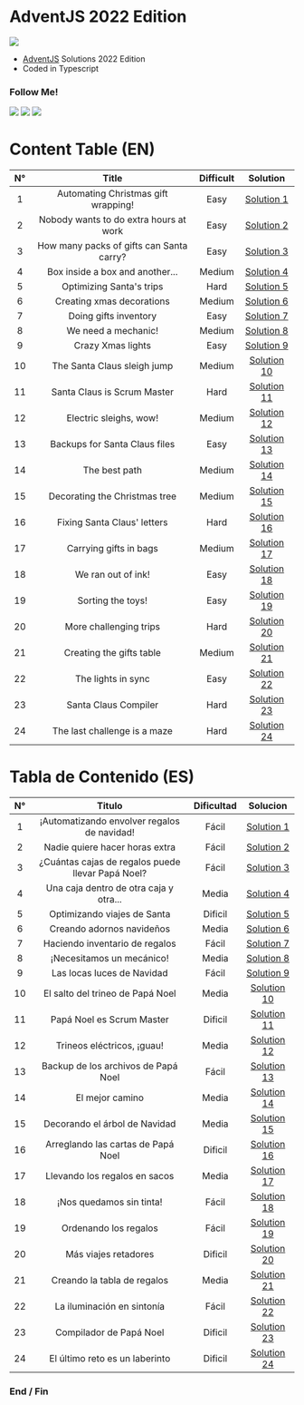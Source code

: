 # AdventJS 2022 Edition
![](https://adventjs.dev/og.png)

- [AdventJS](https://adventjs.dev/ "AdventJS") Solutions 2022 Edition
- Coded in Typescript

### Follow Me!

![](https://img.shields.io/twitter/follow/MasterCR_)  ![](https://img.shields.io/github/followers/alexisg24?style=social) ![](https://img.shields.io/github/stars/alexisg24/adventjs-2022-challenge?style=social)

# Content Table (EN)
|  N° | Title | Difficult | Solution |
| :------------: | :------------: | :------------: | :------------: |
|  1 | Automating Christmas gift wrapping!  | Easy | [Solution 1](https://github.com/alexisg24/adventjs-2022-challenge/tree/main/challenges/challenge1 "Solution 1") |
|  2 | Nobody wants to do extra hours at work  | Easy | [Solution 2](https://github.com/alexisg24/adventjs-2022-challenge/tree/main/challenges/challenge2 "Solution 2") |
|  3 | How many packs of gifts can Santa carry?  | Easy | [Solution 3](https://github.com/alexisg24/adventjs-2022-challenge/tree/main/challenges/challenge3 "Solution 3") |
|  4 | Box inside a box and another...  | Medium | [Solution 4](https://github.com/alexisg24/adventjs-2022-challenge/tree/main/challenges/challenge4 "Solution 4") |
|  5 | Optimizing Santa's trips  | Hard | [Solution 5](https://github.com/alexisg24/adventjs-2022-challenge/tree/main/challenges/challenge5 "Solution 5") |
|  6 | Creating xmas decorations  | Medium | [Solution 6](https://github.com/alexisg24/adventjs-2022-challenge/tree/main/challenges/challenge6 "Solution 6") |
|  7 | Doing gifts inventory  | Easy | [Solution 7](https://github.com/alexisg24/adventjs-2022-challenge/tree/main/challenges/challenge7 "Solution 7") |
|  8 | We need a mechanic!  | Medium | [Solution 8](https://github.com/alexisg24/adventjs-2022-challenge/tree/main/challenges/challenge8 "Solution 8") |
|  9 | Crazy Xmas lights  | Easy | [Solution 9](https://github.com/alexisg24/adventjs-2022-challenge/tree/main/challenges/challenge9 "Solution 9") |
|  10 | The Santa Claus sleigh jump  | Medium | [Solution 10](https://github.com/alexisg24/adventjs-2022-challenge/tree/main/challenges/challenge10 "Solution 10") |
|  11 | Santa Claus is Scrum Master  | Hard | [Solution 11](https://github.com/alexisg24/adventjs-2022-challenge/tree/main/challenges/challenge11 "Solution 11") |
|  12 | Electric sleighs, wow!  | Medium | [Solution 12](https://github.com/alexisg24/adventjs-2022-challenge/tree/main/challenges/challenge12 "Solution 12") |
|  13 | Backups for Santa Claus files  | Easy | [Solution 13](https://github.com/alexisg24/adventjs-2022-challenge/tree/main/challenges/challenge13 "Solution 13") |
|  14 | The best path  | Medium | [Solution 14](https://github.com/alexisg24/adventjs-2022-challenge/tree/main/challenges/challenge14 "Solution 14") |
|  15 | Decorating the Christmas tree  | Medium | [Solution 15](https://github.com/alexisg24/adventjs-2022-challenge/tree/main/challenges/challenge15 "Solution 15") |
|  16 | Fixing Santa Claus' letters  | Hard | [Solution 16](https://github.com/alexisg24/adventjs-2022-challenge/tree/main/challenges/challenge16 "Solution 16") |
|  17 | Carrying gifts in bags  | Medium | [Solution 17](https://github.com/alexisg24/adventjs-2022-challenge/tree/main/challenges/challenge17 "Solution 17") |
|  18 | We ran out of ink!  | Easy | [Solution 18](https://github.com/alexisg24/adventjs-2022-challenge/tree/main/challenges/challenge18 "Solution 18") |
|  19 | Sorting the toys!  | Easy | [Solution 19](https://github.com/alexisg24/adventjs-2022-challenge/tree/main/challenges/challenge19 "Solution 19") |
|  20 | More challenging trips  | Hard | [Solution 20](https://github.com/alexisg24/adventjs-2022-challenge/tree/main/challenges/challenge20 "Solution 20") |
|  21 | Creating the gifts table  | Medium | [Solution 21](https://github.com/alexisg24/adventjs-2022-challenge/tree/main/challenges/challenge21 "Solution 21") |
|  22 | The lights in sync  | Easy | [Solution 22](https://github.com/alexisg24/adventjs-2022-challenge/tree/main/challenges/challenge22 "Solution 22") |
|  23 | Santa Claus Compiler  | Hard | [Solution 23](https://github.com/alexisg24/adventjs-2022-challenge/tree/main/challenges/challenge23 "Solution 23") |
|  24 | The last challenge is a maze  | Hard | [Solution 24](https://github.com/alexisg24/adventjs-2022-challenge/tree/main/challenges/challenge24 "Solution 24") |

# Tabla de Contenido (ES)
|  N° | Titulo | Dificultad | Solucion |
| :------------: | :------------: | :------------: | :------------: |
|  1 | ¡Automatizando envolver regalos de navidad!  | Fácil | [Solution 1](https://github.com/alexisg24/adventjs-2022-challenge/tree/main/challenges/challenge1 "Solucion 1") |
|  2 | Nadie quiere hacer horas extra  | Fácil | [Solution 2](https://github.com/alexisg24/adventjs-2022-challenge/tree/main/challenges/challenge2 "Solution 2") |
|  3 | ¿Cuántas cajas de regalos puede llevar Papá Noel?  | Fácil | [Solution 3](https://github.com/alexisg24/adventjs-2022-challenge/tree/main/challenges/challenge3 "Solution 3") |
|  4 | Una caja dentro de otra caja y otra...  | Media | [Solution 4](https://github.com/alexisg24/adventjs-2022-challenge/tree/main/challenges/challenge4 "Solution 4") |
|  5 | Optimizando viajes de Santa  | Dificil | [Solution 5](https://github.com/alexisg24/adventjs-2022-challenge/tree/main/challenges/challenge5 "Solution 5") |
|  6 | Creando adornos navideños  | Media | [Solution 6](https://github.com/alexisg24/adventjs-2022-challenge/tree/main/challenges/challenge6 "Solution 6") |
|  7 | Haciendo inventario de regalos  | Fácil | [Solution 7](https://github.com/alexisg24/adventjs-2022-challenge/tree/main/challenges/challenge7 "Solution 7") |
|  8 | ¡Necesitamos un mecánico!  | Media | [Solution 8](https://github.com/alexisg24/adventjs-2022-challenge/tree/main/challenges/challenge8 "Solution 8") |
|  9 | Las locas luces de Navidad  | Fácil | [Solution 9](https://github.com/alexisg24/adventjs-2022-challenge/tree/main/challenges/challenge9 "Solution 9") |
|  10 | El salto del trineo de Papá Noel  | Media | [Solution 10](https://github.com/alexisg24/adventjs-2022-challenge/tree/main/challenges/challenge10 "Solution 10") |
|  11 | Papá Noel es Scrum Master  | Dificil | [Solution 11](https://github.com/alexisg24/adventjs-2022-challenge/tree/main/challenges/challenge11 "Solution 11") |
|  12 | Trineos eléctricos, ¡guau!  | Media | [Solution 12](https://github.com/alexisg24/adventjs-2022-challenge/tree/main/challenges/challenge12 "Solution 12") |
|  13 | Backup de los archivos de Papá Noel  | Fácil | [Solution 13](https://github.com/alexisg24/adventjs-2022-challenge/tree/main/challenges/challenge13 "Solution 13") |
|  14 | El mejor camino  | Media | [Solution 14](https://github.com/alexisg24/adventjs-2022-challenge/tree/main/challenges/challenge14 "Solution 14") |
|  15 | Decorando el árbol de Navidad  | Media | [Solution 15](https://github.com/alexisg24/adventjs-2022-challenge/tree/main/challenges/challenge15 "Solution 15") |
|  16 | Arreglando las cartas de Papá Noel  | Dificil | [Solution 16](https://github.com/alexisg24/adventjs-2022-challenge/tree/main/challenges/challenge16 "Solution 16") |
|  17 | Llevando los regalos en sacos  | Media | [Solution 17](https://github.com/alexisg24/adventjs-2022-challenge/tree/main/challenges/challenge17 "Solution 17") |
|  18 | ¡Nos quedamos sin tinta!  | Fácil | [Solution 18](https://github.com/alexisg24/adventjs-2022-challenge/tree/main/challenges/challenge18 "Solution 18") |
|  19 | Ordenando los regalos  | Fácil | [Solution 19](https://github.com/alexisg24/adventjs-2022-challenge/tree/main/challenges/challenge19 "Solution 19") |
|  20 | Más viajes retadores  | Dificil | [Solution 20](https://github.com/alexisg24/adventjs-2022-challenge/tree/main/challenges/challenge20 "Solution 20") |
|  21 | Creando la tabla de regalos  | Media | [Solution 21](https://github.com/alexisg24/adventjs-2022-challenge/tree/main/challenges/challenge21 "Solution 21") |
|  22 | La iluminación en sintonía  | Fácil | [Solution 22](https://github.com/alexisg24/adventjs-2022-challenge/tree/main/challenges/challenge22 "Solution 22") |
|  23 | Compilador de Papá Noel  | Dificil | [Solution 23](https://github.com/alexisg24/adventjs-2022-challenge/tree/main/challenges/challenge23 "Solution 23") |
|  24 | El último reto es un laberinto  | Dificil | [Solution 24](https://github.com/alexisg24/adventjs-2022-challenge/tree/main/challenges/challenge24 "Solution 24") |

### End / Fin